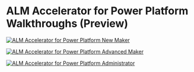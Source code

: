 # ALM Accelerator for Power Platform Walkthroughs (Preview)

[![ALM Accelerator for Power Platform New Maker](http://img.youtube.com/vi/-P3uSUTdsSY/0.jpg)](http://www.youtube.com/watch?v=-P3uSUTdsSY "ALM Accelerator for Power Platform New Maker Overview Video")

[![ALM Accelerator for Power Platform Advanced Maker](http://img.youtube.com/vi/-P3uSUTdsSY/0.jpg)](http://www.youtube.com/watch?v=-P3uSUTdsSY "ALM Accelerator for Power Platform Advanced Maker Overview Video")

[![ALM Accelerator for Power Platform Administrator](http://img.youtube.com/vi/-P3uSUTdsSY/0.jpg)](http://www.youtube.com/watch?v=-P3uSUTdsSY "ALM Accelerator for Power Platform Administrator Overview Video")
